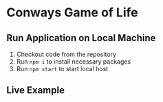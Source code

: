 # Conways Game of Life

## Run Application on Local Machine
1) Checkout code from the repository 
2) Run `npm i` to install necessary packages
3) Run `npm start` to start local host

## Live Example
